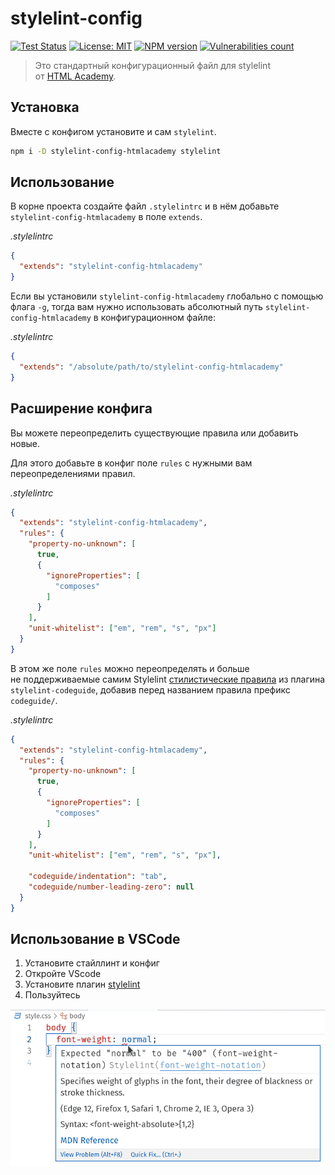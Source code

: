 # stylelint-config

[![Test Status][test-image]][test-url]
[![License: MIT][license-image]][license-url]
[![NPM version][npm-image]][npm-url]
[![Vulnerabilities count][vulnerabilities-image]][vulnerabilities-url]

> Это стандартный конфигурационный файл для stylelint от [HTML Academy](https://htmlacademy.ru/).


## Установка

Вместе с конфигом установите и сам `stylelint`.

```sh
npm i -D stylelint-config-htmlacademy stylelint
```

## Использование

В корне проекта создайте файл `.stylelintrc` и в нём добавьте `stylelint-config-htmlacademy` в поле `extends`.

_.stylelintrc_

```json
{
  "extends": "stylelint-config-htmlacademy"
}
```

Если вы установили `stylelint-config-htmlacademy` глобально с помощью флага `-g`, тогда вам нужно использовать абсолютный путь `stylelint-config-htmlacademy` в конфигурационном файле:

_.stylelintrc_

```json
{
  "extends": "/absolute/path/to/stylelint-config-htmlacademy"
}
```

## Расширение конфига

Вы можете переопределить существующие правила или добавить новые.

Для этого добавьте в конфиг поле `rules` с нужными вам переопределениями правил.

_.stylelintrc_

```json
{
  "extends": "stylelint-config-htmlacademy",
  "rules": {
    "property-no-unknown": [
      true,
      {
        "ignoreProperties": [
          "composes"
        ]
      }
    ],
    "unit-whitelist": ["em", "rem", "s", "px"]
  }
}
```

В этом же поле `rules` можно переопределять и больше не поддерживаемые самим Stylelint [стилистические правила](https://github.com/firefoxic/stylelint-codeguide/blob/main/docs/user-guide/rules.md#rules) из плагина `stylelint-codeguide`, добавив перед названием правила префикс `codeguide/`.

_.stylelintrc_

```json
{
  "extends": "stylelint-config-htmlacademy",
  "rules": {
    "property-no-unknown": [
      true,
      {
        "ignoreProperties": [
          "composes"
        ]
      }
    ],
    "unit-whitelist": ["em", "rem", "s", "px"],

    "codeguide/indentation": "tab",
    "codeguide/number-leading-zero": null
  }
}
```

## Использование в VSCode

1. Установите стайллинт и конфиг
2. Откройте VScode
3. Установите плагин [stylelint](https://marketplace.visualstudio.com/items?itemName=stylelint.vscode-stylelint)
4. Пользуйтесь

![Несоответствия правилам конфига подчёркиваются красной волнистой линией, по наведению на которую появляется попап с описанием ошибки.](vscode-error.png)

[test-url]: https://github.com/htmlacademy/stylelint-config-htmlacademy/actions
[test-image]: https://github.com/htmlacademy/stylelint-config-htmlacademy/actions/workflows/test.yml/badge.svg?branch=main

[npm-url]: https://npmjs.org/package/stylelint-config-htmlacademy
[npm-image]: https://badge.fury.io/js/stylelint-config-htmlacademy.svg

[license-url]: https://github.com/htmlacademy/stylelint-config-htmlacademy/blob/main/LICENSE
[license-image]: https://img.shields.io/badge/License-MIT-limegreen.svg

[vulnerabilities-url]: https://snyk.io/test/github/htmlacademy/stylelint-config-htmlacademy
[vulnerabilities-image]: https://img.shields.io/snyk/vulnerabilities/npm/stylelint-config-htmlacademy
